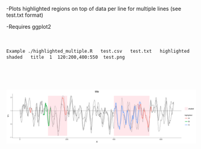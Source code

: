 

-Plots highlighted regions on top of data per line for multiple lines (see test.txt format)

-Requires ggplot2 <br /> <br /> <br />



	Example ./highlighted_multiple.R   test.csv   test.txt   highlighted   shaded   title  1  120:200,400:550  test.png


<br /> <br /> <br />

![alt text](test.png)

